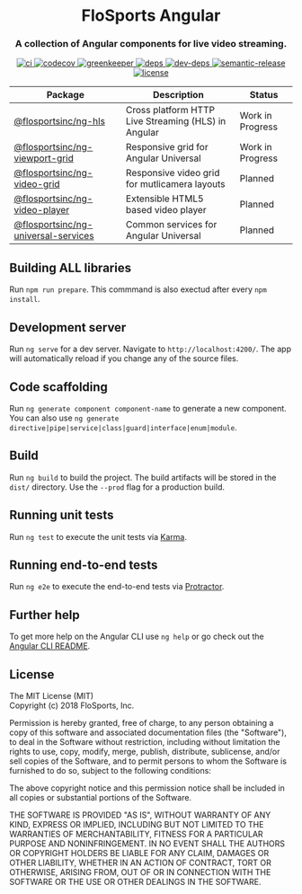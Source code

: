 <h1 align="center" style="border-bottom: none;">FloSports Angular</h1>
<h3 align="center">A collection of Angular components for live video streaming.</h3>
<p align="center">
  <a href="https://circleci.com/gh/flocasts/flo-angular">
    <img alt="ci" src="https://circleci.com/gh/flocasts/flo-angular.svg?style=shield">
  </a>
  <a href="https://codecov.io/gh/flocasts/flo-angular">
    <img alt="codecov" src="https://codecov.io/gh/flocasts/flo-angular/branch/master/graph/badge.svg">
  </a>
  <a href="https://greenkeeper.io">
    <img alt="greenkeeper" src="https://badges.greenkeeper.io/semantic-release/semantic-release.svg">
  </a>
  <a href="https://david-dm.org/flocasts/flo-angular">
    <img alt="deps" src="https://david-dm.org/flocasts/flo-angular/status.svg">
  </a>
  <a href="https://david-dm.org/flocasts/flo-angular?type=dev">
    <img alt="dev-deps" src="https://david-dm.org/flocasts/flo-angular/dev-status.svg">
  </a>
  <a href="https://github.com/semantic-release/semantic-release">
    <img alt="semantic-release" src="https://img.shields.io/badge/%20%20%F0%9F%93%A6%F0%9F%9A%80-semantic--release-e10079.svg">
  </a>
  <a href="LICENSE.md">
    <img alt="license" src="https://img.shields.io/badge/License-MIT-yellow.svg">
  </a>
</p>

| Package       | Description   | Status |
| ------------- | ------------- | ------ |
| [@flosportsinc/ng-hls](projects/flosportsinc/ng-hls) | Cross platform HTTP Live Streaming (HLS) in Angular | Work in Progress
| [@flosportsinc/ng-viewport-grid](projects/flosportsinc/ng-viewport-grid) | Responsive grid for Angular Universal | Work in Progress
| [@flosportsinc/ng-video-grid](projects/flosportsinc/ng-video-grid) | Responsive video grid for mutlicamera layouts | Planned
| [@flosportsinc/ng-video-player](projects/flosportsinc/ng-video-player) | Extensible HTML5 based video player | Planned
| [@flosportsinc/ng-universal-services](projects/flosportsinc/ng-universal-services) | Common services for Angular Universal | Planned

## Building ALL libraries
Run `npm run prepare`. This commmand is also exectud after every `npm install`.

## Development server
Run `ng serve` for a dev server. Navigate to `http://localhost:4200/`. The app will automatically reload if you change any of the source files.

## Code scaffolding
Run `ng generate component component-name` to generate a new component. You can also use `ng generate directive|pipe|service|class|guard|interface|enum|module`.

## Build
Run `ng build` to build the project. The build artifacts will be stored in the `dist/` directory. Use the `--prod` flag for a production build.

## Running unit tests
Run `ng test` to execute the unit tests via [Karma](https://karma-runner.github.io).

## Running end-to-end tests
Run `ng e2e` to execute the end-to-end tests via [Protractor](http://www.protractortest.org/).

## Further help
To get more help on the Angular CLI use `ng help` or go check out the [Angular CLI README](https://github.com/angular/angular-cli/blob/master/README.md).

## License
The MIT License (MIT)  
Copyright (c) 2018 FloSports, Inc.

Permission is hereby granted, free of charge, to any person obtaining a copy
of this software and associated documentation files (the "Software"), to deal
in the Software without restriction, including without limitation the rights
to use, copy, modify, merge, publish, distribute, sublicense, and/or sell
copies of the Software, and to permit persons to whom the Software is
furnished to do so, subject to the following conditions:

The above copyright notice and this permission notice shall be included in all
copies or substantial portions of the Software.

THE SOFTWARE IS PROVIDED "AS IS", WITHOUT WARRANTY OF ANY KIND, EXPRESS OR
IMPLIED, INCLUDING BUT NOT LIMITED TO THE WARRANTIES OF MERCHANTABILITY,
FITNESS FOR A PARTICULAR PURPOSE AND NONINFRINGEMENT. IN NO EVENT SHALL THE
AUTHORS OR COPYRIGHT HOLDERS BE LIABLE FOR ANY CLAIM, DAMAGES OR OTHER
LIABILITY, WHETHER IN AN ACTION OF CONTRACT, TORT OR OTHERWISE, ARISING FROM,
OUT OF OR IN CONNECTION WITH THE SOFTWARE OR THE USE OR OTHER DEALINGS IN THE
SOFTWARE.